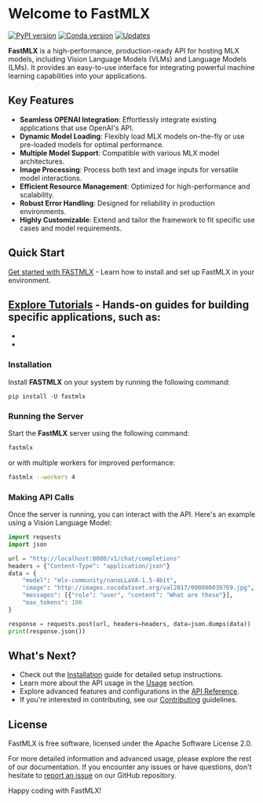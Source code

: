 # Welcome to FastMLX

[![PyPI version](https://img.shields.io/pypi/v/fastmlx.svg)](https://pypi.python.org/pypi/fastmlx)
[![Conda version](https://img.shields.io/conda/vn/conda-forge/fastmlx.svg)](https://anaconda.org/conda-forge/fastmlx)
[![Updates](https://pyup.io/repos/github/Blaizzy/fastmlx/shield.svg)](https://pyup.io/repos/github/Blaizzy/fastmlx)

**FastMLX** is a high-performance, production-ready API for hosting MLX models, including Vision Language Models (VLMs) and Language Models (LMs). It provides an easy-to-use interface for integrating powerful machine learning capabilities into your applications.


## Key Features

- **Seamless OPENAI Integration**: Effortlessly integrate existing applications that use OpenAI's API.
- **Dynamic Model Loading**: Flexibly load MLX models on-the-fly or use pre-loaded models for optimal performance.
- **Multiple Model Support**: Compatible with various MLX model architectures.
- **Image Processing**: Process both text and image inputs for versatile model interactions.
- **Efficient Resource Management**: Optimized for high-performance and scalability.
- **Robust Error Handling**: Designed for reliability in production environments.
- **Highly Customizable**: Extend and tailor the framework to fit specific use cases and model requirements.

## Quick Start

[Get started with FASTMLX](installation.md) - Learn how to install and set up FastMLX in your environment.

[Explore Tutorials]() - Hands-on guides for building specific applications, such as:
  - 
  - 
  - 

### Installation

Install **FASTMLX** on your system by running the following command:

```
pip install -U fastmlx
```

### Running the Server

Start the **FastMLX** server using the following command:

```bash
fastmlx
```

or with multiple workers for improved performance:

```bash
fastmlx --workers 4
```

### Making API Calls

Once the server is running, you can interact with the API. Here's an example using a Vision Language Model:

```python
import requests
import json

url = "http://localhost:8000/v1/chat/completions"
headers = {"Content-Type": "application/json"}
data = {
    "model": "mlx-community/nanoLLaVA-1.5-4bit",
    "image": "http://images.cocodataset.org/val2017/000000039769.jpg",
    "messages": [{"role": "user", "content": "What are these"}],
    "max_tokens": 100
}

response = requests.post(url, headers=headers, data=json.dumps(data))
print(response.json())
```

## What's Next?

- Check out the [Installation](installation.md) guide for detailed setup instructions.
- Learn more about the API usage in the [Usage](usage.md) section.
- Explore advanced features and configurations in the [API Reference](endpoints.md).
- If you're interested in contributing, see our [Contributing](contributing.md) guidelines.

## License

FastMLX is free software, licensed under the Apache Software License 2.0.

For more detailed information and advanced usage, please explore the rest of our documentation. If you encounter any issues or have questions, don't hesitate to [report an issue](https://github.com/Blaizzy/fastmlx/issues) on our GitHub repository.

Happy coding with FastMLX!
